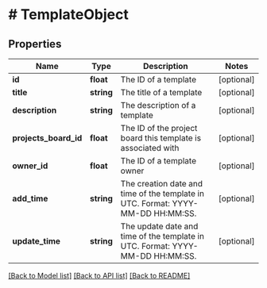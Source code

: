 # # TemplateObject

## Properties

Name | Type | Description | Notes
------------ | ------------- | ------------- | -------------
**id** | **float** | The ID of a template | [optional]
**title** | **string** | The title of a template | [optional]
**description** | **string** | The description of a template | [optional]
**projects_board_id** | **float** | The ID of the project board this template is associated with | [optional]
**owner_id** | **float** | The ID of a template owner | [optional]
**add_time** | **string** | The creation date and time of the template in UTC. Format: YYYY-MM-DD HH:MM:SS. | [optional]
**update_time** | **string** | The update date and time of the template in UTC. Format: YYYY-MM-DD HH:MM:SS. | [optional]

[[Back to Model list]](../../README.md#models) [[Back to API list]](../../README.md#endpoints) [[Back to README]](../../README.md)
